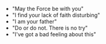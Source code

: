 * "May the Force be with you"
* "I find your lack of faith disturbing"
* "I am your father"
* "Do or do not.  There is no try"
* "I've got a bad feeling about this"

